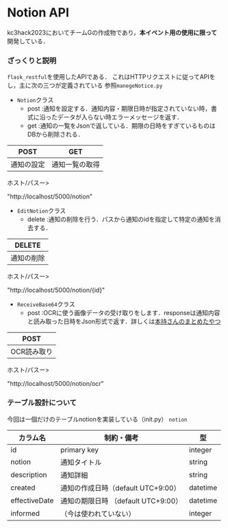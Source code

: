 # Notion API
kc3hack2023においてチームGの作成物であり，**本イベント用の使用に限って**開発している．

### ざっくりと説明
`flask_restful`を使用したAPIである．
これはHTTPリクエストに従ってAPIをし，主に次の三つが定義されている 参照`manegeNotice.py`
* `Notion`クラス<br>
    * post :通知を設定する．通知内容・期限日時が指定されていない時，書式に沿ったデータが入らない時エラーメッセージを返す．<br>
    * get :通知の一覧をJsonで返している．期限の日時をすぎているものはDBから削除される．<br>
    
| POST | GET | 
| --- | --- |
| 通知の設定 | 通知一覧の取得 |

ホスト/パスー> <p>"http://localhost/5000/notion"</p>

* `EditNotion`クラス<br>
     * delete :通知の削除を行う．パスから通知のidを指定して特定の通知を消去する．<br>
     
| DELETE |
| --- |
| 通知の削除 |

ホスト/パスー> <p>"http://localhost/5000/notion/{id}"</p>

* `ReceiveBase64`クラス<br>
     * post :OCRに使う画像データの受け取りをします．responseは通知内容と読み取った日時をJson形式で返す．詳しくは<a href=https://hackmd.io/2KeBMmdaR-iXKwfRKKuCbQ>本持さんのまとめたやつ</a><br>
     
| POST |
| --- |
| OCR読み取り |

ホスト/パスー> <p>"http://localhost/5000/notion/ocr"</p>


### テーブル設計について
今回は一個だけのテーブルnotionを実装している（init.py）
`notion`

| カラム名 | 制約・備考 | 型 |
| - | - | - |
| id | primary key | integer |
| notion | 通知タイトル | string |
| description | 通知詳細 | string |
| created | 通知の作成日時（default UTC+9:00） | datetime |
| effectiveDate | 通知の期限日時 （default UTC+9:00） | datetime |
| informed | （今は使われていない） | integer |    